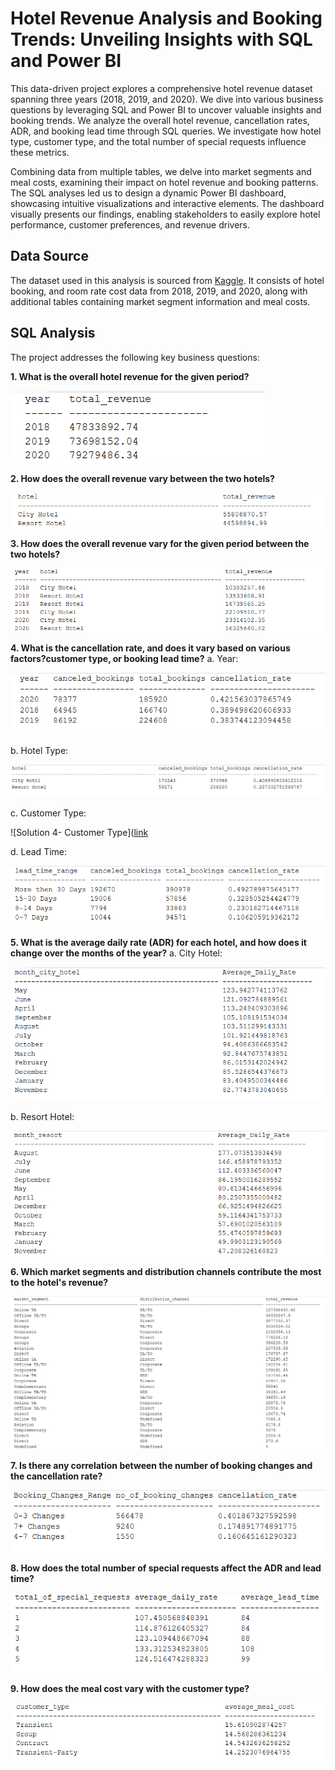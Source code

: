 # Hotel Revenue Analysis and Booking Trends: Unveiling Insights with SQL and Power BI
This data-driven project explores a comprehensive hotel revenue dataset spanning three years (2018, 2019, and 2020). We dive into various business questions by leveraging SQL and Power BI to uncover valuable insights and booking trends. We analyze the overall hotel revenue, cancellation rates, ADR, and booking lead time through SQL queries. We investigate how hotel type, customer type, and the total number of special requests influence these metrics.

Combining data from multiple tables, we delve into market segments and meal costs, examining their impact on hotel revenue and booking patterns. The SQL analyses led us to design a dynamic Power BI dashboard, showcasing intuitive visualizations and interactive elements. The dashboard visually presents our findings, enabling stakeholders to easily explore hotel performance, customer preferences, and revenue drivers.

## Data Source
The dataset used in this analysis is sourced from [Kaggle](https://www.kaggle.com/datasets/govindkrishnadas/hotel-revenue). It consists of hotel booking, and room rate cost data from 2018, 2019, and 2020, along with additional tables containing market segment information and meal costs.

## SQL Analysis
The project addresses the following key business questions:

**1. What is the overall hotel revenue for the given period?**

![Solution 1](https://github.com/anirudhaangiras/Hotel-Revenue-Analysis-And-Trends/blob/main/SQL/1.png)

**2. How does the overall revenue vary between the two hotels?**
 
![Solution 2](https://github.com/anirudhaangiras/Hotel-Revenue-Analysis-And-Trends/blob/main/SQL/2.png)

**3. How does the overall revenue vary for the given period between the two hotels?**

![Solution 3](https://github.com/anirudhaangiras/Hotel-Revenue-Analysis-And-Trends/blob/main/SQL/3.png)

**4. What is the cancellation rate, and does it vary based on various factors?customer type, or booking lead time?**
a. Year:

![Solution 4- Year](https://github.com/anirudhaangiras/Hotel-Revenue-Analysis-And-Trends/blob/main/SQL/4.1.png)

b. Hotel Type:

![Solution 4- Hotel](https://github.com/anirudhaangiras/Hotel-Revenue-Analysis-And-Trends/blob/main/SQL/4.2.png)

c. Customer Type:

![Solution 4- Customer Type]([link](https://github.com/anirudhaangiras/Hotel-Revenue-Analysis-And-Trends/blob/main/SQL/4.3.png)

d. Lead Time:

![Solution 4- Lead Time](https://github.com/anirudhaangiras/Hotel-Revenue-Analysis-And-Trends/blob/main/SQL/4.4.png)

**5. What is the average daily rate (ADR) for each hotel, and how does it change over the months of the year?**
a. City Hotel:

![Solution 5- City Hotel](https://github.com/anirudhaangiras/Hotel-Revenue-Analysis-And-Trends/blob/main/SQL/5.1.png)

b. Resort Hotel:

![Solution 5- Resort Hotel](https://github.com/anirudhaangiras/Hotel-Revenue-Analysis-And-Trends/blob/main/SQL/5.2.png)

**6. Which market segments and distribution channels contribute the most to the hotel's revenue?**

![Solution 6](https://github.com/anirudhaangiras/Hotel-Revenue-Analysis-And-Trends/blob/main/SQL/6.png)

**7. Is there any correlation between the number of booking changes and the cancellation rate?**

![Solution 7](https://github.com/anirudhaangiras/Hotel-Revenue-Analysis-And-Trends/blob/main/SQL/7.png)

**8. How does the total number of special requests affect the ADR and lead time?**

![Solution 8](https://github.com/anirudhaangiras/Hotel-Revenue-Analysis-And-Trends/blob/main/SQL/8.png)

**9. How does the meal cost vary with the customer type?**

![Solution 9](https://github.com/anirudhaangiras/Hotel-Revenue-Analysis-And-Trends/blob/main/SQL/9.png)
